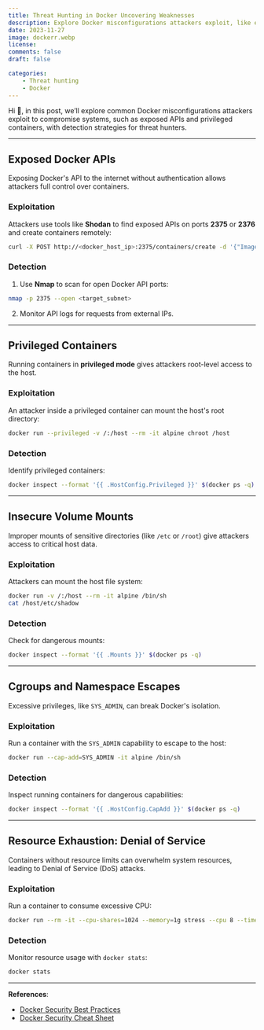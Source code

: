 ```yaml
---
title: Threat Hunting in Docker Uncovering Weaknesses
description: Explore Docker misconfigurations attackers exploit, like exposed APIs and privileged containers, and learn detection tips for threat hunters
date: 2023-11-27
image: dockerr.webp
license: 
comments: false
draft: false

categories:
    - Threat hunting
    - Docker
---
```





Hi 👋, in this post, we’ll explore common Docker misconfigurations attackers exploit to compromise systems, such as exposed APIs and privileged containers, with detection strategies for threat hunters.

---

## Exposed Docker APIs

Exposing Docker's API to the internet without authentication allows attackers full control over containers.

### Exploitation
Attackers use tools like **Shodan** to find exposed APIs on ports **2375** or **2376** and create containers remotely:

```bash
curl -X POST http://<docker_host_ip>:2375/containers/create -d '{"Image":"alpine"}'
```

### Detection
1. Use **Nmap** to scan for open Docker API ports:

```bash
nmap -p 2375 --open <target_subnet>
```

2. Monitor API logs for requests from external IPs.

---

## Privileged Containers

Running containers in **privileged mode** gives attackers root-level access to the host.

### Exploitation
An attacker inside a privileged container can mount the host's root directory:

```bash
docker run --privileged -v /:/host --rm -it alpine chroot /host
```

### Detection
Identify privileged containers:

```bash
docker inspect --format '{{ .HostConfig.Privileged }}' $(docker ps -q)
```

---

## Insecure Volume Mounts

Improper mounts of sensitive directories (like `/etc` or `/root`) give attackers access to critical host data.

### Exploitation
Attackers can mount the host file system:

```bash
docker run -v /:/host --rm -it alpine /bin/sh
cat /host/etc/shadow
```

### Detection
Check for dangerous mounts:

```bash
docker inspect --format '{{ .Mounts }}' $(docker ps -q)
```

---

## Cgroups and Namespace Escapes

Excessive privileges, like `SYS_ADMIN`, can break Docker's isolation.

### Exploitation
Run a container with the `SYS_ADMIN` capability to escape to the host:

```bash
docker run --cap-add=SYS_ADMIN -it alpine /bin/sh
```

### Detection
Inspect running containers for dangerous capabilities:

```bash
docker inspect --format '{{ .HostConfig.CapAdd }}' $(docker ps -q)
```

---

## Resource Exhaustion: Denial of Service

Containers without resource limits can overwhelm system resources, leading to Denial of Service (DoS) attacks.

### Exploitation
Run a container to consume excessive CPU:

```bash
docker run --rm -it --cpu-shares=1024 --memory=1g stress --cpu 8 --timeout 60
```

### Detection
Monitor resource usage with `docker stats`:

```bash
docker stats
```

---

**References**:

- [Docker Security Best Practices](https://docs.docker.com/engine/security/security/)
- [Docker Security Cheat Sheet](https://cheatsheetseries.owasp.org/cheatsheets/Docker_Security_Cheat_Sheet.html)

